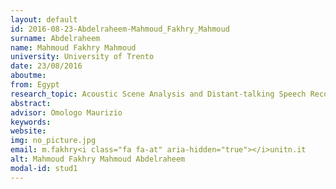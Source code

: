 ```yaml
---
layout: default 
id: 2016-08-23-Abdelraheem-Mahmoud_Fakhry_Mahmoud
surname: Abdelraheem
name: Mahmoud Fakhry Mahmoud
university: University of Trento
date: 23/08/2016
aboutme: 
from: Egypt
research_topic: Acoustic Scene Analysis and Distant-talking Speech Recognition
abstract: 
advisor: Omologo Maurizio
keywords: 
website: 
img: no_picture.jpg
email: m.fakhry<i class="fa fa-at" aria-hidden="true"></i>unitn.it
alt: Mahmoud Fakhry Mahmoud Abdelraheem
modal-id: stud1
---
```

